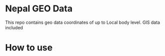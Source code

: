 # Nepal GEO Data
This repo contains geo data coordinates of up to Local body level. GIS data included 

# How to use


